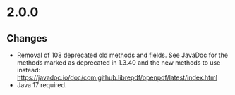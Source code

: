 # 2.0.0

## Changes

* Removal of 108 deprecated old methods and fields. See JavaDoc for the methods marked as deprecated in 1.3.40 and the
  new methods to use instead: https://javadoc.io/doc/com.github.librepdf/openpdf/latest/index.html
* Java 17 required.
